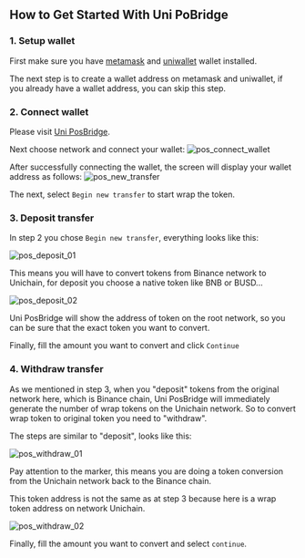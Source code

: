 ## How to Get Started With Uni PoBridge
### 1. Setup wallet
First make sure you have [metamask](https://chrome.google.com/webstore/detail/metamask/nkbihfbeogaeaoehlefnkodbefgpgknn) and [uniwallet](https://chrome.google.com/webstore/detail/uniwallet/glifbmajcmgbjkeklllabmmpbgecnmnn?hl=vi) wallet installed.

The next step is to create a wallet address on metamask and uniwallet, if you already have a wallet address, you can skip this step.

### 2. Connect wallet
Please visit [Uni PosBridge](https://posbridge.unichain.world/).

Next choose network and connect your wallet: 
![pos_connect_wallet](../image/pos_connect_wallet.png)

After successfully connecting the wallet, the screen will display your wallet address as follows:
![pos_new_transfer](../image/pos_new_transfer.png)

The next, select `Begin new transfer` to start wrap the token.

### 3. Deposit transfer

In step 2 you chose `Begin new transfer`, everything looks like this:

![pos_deposit_01](../image/pos_deposit_01.png)

This means you will have to convert tokens from Binance network to Unichain, for deposit you choose a native token like BNB or BUSD...

![pos_deposit_02](../image/pos_deposit_02.png)

Uni PosBridge will show the address of token on the root network, so you can be sure that the exact token you want to convert.

Finally, fill the amount you want to convert and click `Continue`

### 4. Withdraw transfer

As we mentioned in step 3, when you "deposit" tokens from the original network here, which is Binance chain, Uni PosBridge will immediately generate the number of wrap tokens on the Unichain network. So to convert wrap token to original token you need to "withdraw".

The steps are similar to "deposit", looks like this:

![pos_withdraw_01](../image/pos_withdraw_01.png)

Pay attention to the marker, this means you are doing a token conversion from the Unichain network back to the Binance chain.

This token address is not the same as at step 3 because here is a wrap token address on network Unichain.

![pos_withdraw_02](../image/pos_withdraw_02.png)

Finally, fill the amount you want to convert and select `continue`.



